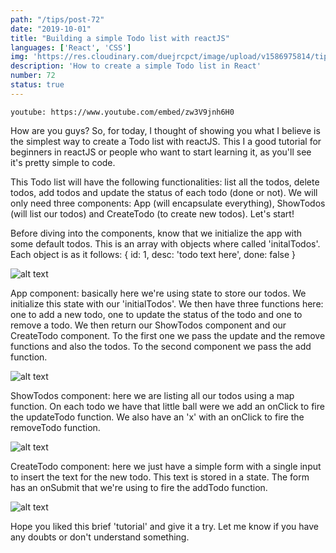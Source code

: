 ```yaml
---
path: "/tips/post-72"
date: "2019-10-01"
title: "Building a simple Todo list with reactJS"
languages: ['React', 'CSS']
img: 'https://res.cloudinary.com/duejrcpct/image/upload/v1586975814/tips/72-1_rdmjjq.png'
description: 'How to create a simple Todo list in React'
number: 72
status: true
---
```


`youtube: https://www.youtube.com/embed/zw3V9jnh6H0`

How are you guys?
So, for today, I thought of showing you what I believe is the simplest way to create a Todo list with reactJS. This I a good tutorial for beginners in reactJS or people who want to start learning it, as you'll see it's pretty simple to code.

This Todo list will have the following functionalities: list all the todos, delete todos, add todos and update the status of each todo (done or not). We will only need three components: App (will encapsulate everything), ShowTodos (will list our todos) and CreateTodo (to create new todos). Let's start!

Before diving into the components, know that we initialize the app with some default todos. This is an array with objects where called 'initalTodos'. Each object is as it follows: { id: 1, desc: 'todo text here', done: false }

![alt text](https://res.cloudinary.com/duejrcpct/image/upload/v1586975815/tips/72-3_eq3okr.png "React todo list")

App component: basically here we're using state to store our todos. We initialize this state with our 'initialTodos'. We then have three functions here: one to add a new todo, one to update the status of the todo and one to remove a todo. We then return our ShowTodos component and our CreateTodo component. To the first one we pass the update and the remove functions and also the todos. To the second component we pass the add function.

![alt text](https://res.cloudinary.com/duejrcpct/image/upload/v1586975815/tips/72-4_midbzz.png "React todo list")

ShowTodos component: here we are listing all our todos using a map function. On each todo we have that little ball were we add an onClick to fire the updateTodo function. We also have an 'x' with an onClick to fire the removeTodo function.

![alt text](https://res.cloudinary.com/duejrcpct/image/upload/v1586975815/tips/72-5_vvdkyw.png "React todo list")

CreateTodo component: here we just have a simple form with a single input to insert the text for the new todo. This text is stored in a state. The form has an onSubmit that we're using to fire the addTodo function.

![alt text](https://res.cloudinary.com/duejrcpct/image/upload/v1586975815/tips/72-6_kxagpd.png "React todo list")

Hope you liked this brief 'tutorial' and give it a try. Let me know if you have any doubts or don't understand something.